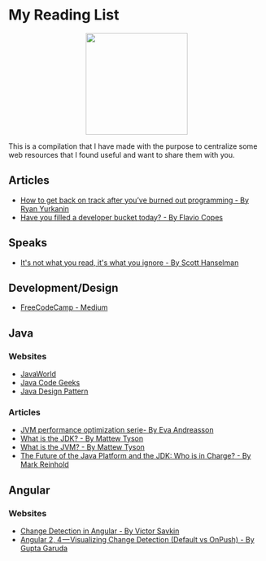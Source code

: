 # My Reading List


<p align="center">
    <img src="https://i.postimg.cc/63Y9kxTn/article.png" height="200" width="200" />             
</p>



This is a compilation that I have made with the purpose to centralize some web resources that I found useful and want to share them with you.

## Articles
* [How to get back on track after you’ve burned out programming - By Ryan Yurkanin](https://medium.freecodecamp.org/how-to-get-back-on-track-after-youve-burned-out-programming-a04ccafeefd6)
* [Have you filled a developer bucket today? - By Flavio Copes ](https://medium.freecodecamp.org/have-you-filled-a-developer-bucket-today-93acdf4b4356)

## Speaks
* [It's not what you read, it's what you ignore - By Scott Hanselman](https://www.youtube.com/watch?v=IWPgUn8tL8s&t=435s)

## Development/Design
* [FreeCodeCamp - Medium](https://medium.freecodecamp.org/)

## Java
### Websites
* [JavaWorld](https://www.javaworld.com/)
* [Java Code Geeks](https://www.javacodegeeks.com/)
* [Java Design Pattern](http://java-design-patterns.com/)

### Articles
* [JVM performance optimization serie- By Eva Andreasson](https://www.javaworld.com/article/2078623/core-java/core-java-jvm-performance-optimization-part-1-a-jvm-technology-primer.html)
* [What is the JDK? - By Mattew Tyson](https://www.javaworld.com/article/3296360/core-java/what-is-the-jdk-introduction-to-the-java-development-kit.html)
* [What is the JVM? - By Mattew Tyson](https://www.javaworld.com/article/3272244/core-java/what-is-the-jvm-introducing-the-java-virtual-machine.html)
* [The Future of the Java Platform and the JDK: Who is in Charge? - By Mark Reinhold](https://www.youtube.com/watch?v=HpbchS5kmio)

## Angular
### Websites
* [Change Detection in Angular - By Victor Savkin](https://vsavkin.com/change-detection-in-angular-2-4f216b855d4c)
* [Angular 2, 4 — Visualizing Change Detection (Default vs OnPush) - By Gupta Garuda](https://hackernoon.com/angular-2-4-visualizing-change-detection-default-vs-onpush-3d7ed1f69f8e)
